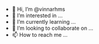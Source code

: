 - 👋 Hi, I’m @vinnarhms
- 👀 I’m interested in ...
- 🌱 I’m currently learning ...
- 💞️ I’m looking to collaborate on ...
- 📫 How to reach me ...

<!---
vinnarhms/vinnarhms is a ✨ special ✨ repository because its `README.md` (this file) appears on your GitHub profile.
You can click the Preview link to take a look at your changes.
--->
